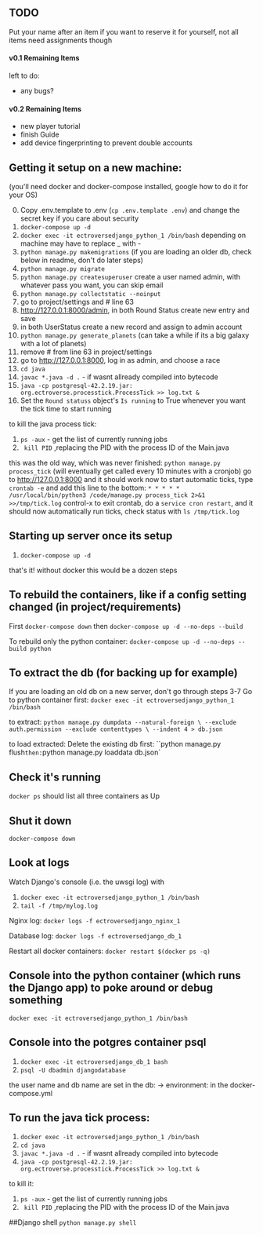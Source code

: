 ## TODO

Put your name after an item if you want to reserve it for yourself, not all items need assignments though

#### v0.1 Remaining Items
left to do:
- any bugs?

#### v0.2 Remaining Items

- new player tutorial
- finish Guide
- add device fingerprinting to prevent double accounts

## Getting it setup on a new machine:

(you'll need docker and docker-compose installed, google how to do it for your OS)

0. Copy .env.template to .env (`cp .env.template .env`) and change the secret key if you care about security
1. `docker-compose up -d`
2. `docker exec -it ectroversedjango_python_1 /bin/bash` depending on machine may have to replace _ with -
3. `python manage.py makemigrations` (if you are loading an older db, check below in readme, don't do later steps)
4. `python manage.py migrate`
5. `python manage.py createsuperuser` create a user named admin, with whatever pass you want, you can skip email
6. `python manage.py collectstatic --noinput`
7. go to project/settings and # line 63
8. http://127.0.0.1:8000/admin, in both Round Status create new entry and save
9. in both UserStatus create a new record and assign to admin account
10. `python manage.py generate_planets` (can take a while if its a big galaxy with a lot of planets)
11. remove # from line 63 in project/settings
12. go to http://127.0.0.1:8000, log in as admin, and choose a race
13. `cd java`
14. `javac *.java -d .` - if wasnt allready compiled into bytecode
15. `java -cp postgresql-42.2.19.jar: org.ectroverse.processtick.ProcessTick >> log.txt &`
16. Set the `Round statuss` object's `Is running` to True whenever you want the tick time to start running

to kill the java process tick:
1. `ps -aux` - get the list of currently running jobs
2. ` kill PID` ,replacing the PID with the process ID of the Main.java

this was the old way, which was never finished:
 `python manage.py process_tick` (will eventually get called every 10 minutes with a cronjob)
 go to http://127.0.0.1:8000 and it should work now
 to start automatic ticks, type `crontab -e` and add this line to the bottom: `* * * * * /usr/local/bin/python3 /code/manage.py process_tick 2>&1 >>/tmp/tick.log`
 control-x to exit crontab, do a `service cron restart`, and it should now automatically run ticks, check status with `ls /tmp/tick.log`

## Starting up server once its setup

1. `docker-compose up -d`

that's it!  without docker this would be a dozen steps

## To rebuild the containers, like if a config setting changed (in project/requirements)
First
`docker-compose down`
then
`docker-compose up -d --no-deps --build`

To rebuild only the python container:
`docker-compose up -d --no-deps --build python`

## To extract the db (for backing up for example)
If you are loading an old db on a new server, don't go through steps 3-7 
Go to python container first: `docker exec -it ectroversedjango_python_1 /bin/bash`

to extract:
`python manage.py dumpdata --natural-foreign \
   --exclude auth.permission --exclude contenttypes \
   --indent 4 > db.json`

to load extracted:
Delete the existing db first:
``python manage.py flush`
then:
`python manage.py loaddata db.json`

## Check it's running

`docker ps` should list all three containers as Up

## Shut it down

`docker-compose down`

## Look at logs

Watch Django's console (i.e. the uwsgi log) with
1. `docker exec -it ectroversedjango_python_1 /bin/bash`
2. `tail -f /tmp/mylog.log`

Nginx log:
`docker logs -f ectroversedjango_nginx_1`

Database log:
`docker logs -f ectroversedjango_db_1`

Restart all docker containers:
`docker restart $(docker ps -q)`

## Console into the python container (which runs the Django app) to poke around or debug something

`docker exec -it ectroversedjango_python_1 /bin/bash`

## Console into the potgres container psql
1. `docker exec -it ectroversedjango_db_1 bash`
2. `psql -U dbadmin djangodatabase`

the user name and db name are set in the db: -> environment: in the docker-compose.yml

## To run the java tick process:
1. `docker exec -it ectroversedjango_python_1 /bin/bash`
2. `cd java`
3. `javac *.java -d .` - if wasnt allready compiled into bytecode
4. `java -cp postgresql-42.2.19.jar: org.ectroverse.processtick.ProcessTick >> log.txt &`

to kill it:
1. `ps -aux` - get the list of currently running jobs
2. ` kill PID` ,replacing the PID with the process ID of the Main.java

##Django shell
`python manage.py shell`
